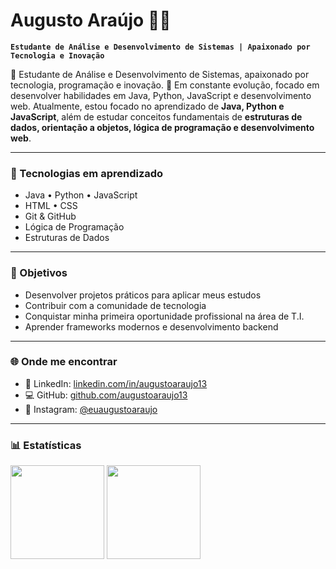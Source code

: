 # Augusto Araújo 👨‍💻

**`Estudante de Análise e Desenvolvimento de Sistemas | Apaixonado por Tecnologia e Inovação`**

🎯 Estudante de Análise e Desenvolvimento de Sistemas, apaixonado por tecnologia, programação e inovação.
🚀 Em constante evolução, focado em desenvolver habilidades em Java, Python, JavaScript e desenvolvimento web.
Atualmente, estou focado no aprendizado de **Java, Python e JavaScript**, além de estudar conceitos fundamentais de **estruturas de dados, orientação a objetos, lógica de programação e desenvolvimento web**.

---

### 🚀 Tecnologias em aprendizado

* Java • Python • JavaScript
* HTML • CSS
* Git & GitHub
* Lógica de Programação
* Estruturas de Dados

---

### 🎯 Objetivos

* Desenvolver projetos práticos para aplicar meus estudos
* Contribuir com a comunidade de tecnologia
* Conquistar minha primeira oportunidade profissional na área de T.I.
* Aprender frameworks modernos e desenvolvimento backend

---

### 🌐 Onde me encontrar

* 💼 LinkedIn: [linkedin.com/in/augustoaraujo13](https://www.linkedin.com/in/augustoaraujo13/)
* 💻 GitHub: [github.com/augustoaraujo13](https://github.com/augustoaraujo13)
* 📸 Instagram: [@euaugustoaraujo](https://www.instagram.com/euaugustoaraujo)

---

### 📊 Estatísticas

<div>
   <img height="150em" src="https://github-readme-stats.vercel.app/api?username=augustoaraujo13&show_icons=true&theme=radical&include_all_commits=true&locale=pt-br" 
  />
<img height="150em" src="https://github-readme-stats.vercel.app/api/top-langs/?username=augustoaraujo13&theme=radical&layout=compact&custom_title=Tecnologias&langs_count=9" 
  />
</div>
